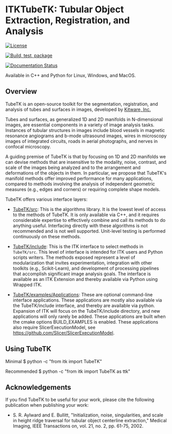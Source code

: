 ITKTubeTK: Tubular Object Extraction, Registration, and Analysis
================================================================

[![License](https://img.shields.io/badge/License-Apache%202.0-blue.svg)](https://github.com/InsightSoftwareConsortium/ITKTubeTK/blob/master/LICENSE)

[![Build, test, package](https://github.com/InsightSoftwareConsortium/ITKTubeTK/actions/workflows/build-test-package.yml/badge.svg)](https://github.com/InsightSoftwareConsortium/ITKTubeTK/actions/workflows/build-test-package.yml)

[![Documentation Status](https://readthedocs.org/projects/tubetk/badge/?version=latest)](https://tubetk.readthedocs.io/en/latest/?badge=latest)

Available in C++ and Python for Linux, Windows, and MacOS.

Overview
--------

TubeTK is an open-source toolkit for the segmentation, registration, and analysis of tubes and surfaces in images, developed by [Kitware, Inc.](http://www.kitware.com)

Tubes and surfaces, as generalized 1D and 2D manifolds in N-dimensional images, are essential components in a variety of image analysis tasks. Instances of tubular structures in images include blood vessels in magnetic resonance angiograms and b-mode ultrasound images, wires in microscopy images of integrated circuits, roads in aerial photographs, and nerves in confocal microscopy.

A guiding premise of TubeTK is that by focusing on 1D and 2D manifolds we can devise methods that are insensitive to the modality, noise, contrast, and scale of the images being analyzed and to the arrangement and deformations of the objects in them. In particular, we propose that TubeTK's manifold methods offer improved performance for many applications, compared to methods involving the analysis of independent geometric measures (e.g., edges and corners) or requiring complete shape models.

TubeTK offers various interface layers:

* [TubeTK/src](src): This is the algorithms library.   It is the lowest level of access to the methods of TubeTK.  It is only available via C++, and it requires considerable expertise to effectively combine and call its methods to do anything useful.   Interfacing directly with these algorithms is not recommended and is not well supported. Unit-level testing is performed continuously on these methods.

* [TubeTK/include](include): This is the ITK interface to select methods in `TubeTK/src`.  This level of interface is intended for ITK users and Python scripts writers.  The methods exposed represent a level of modularization that invites experimentation, integration with other toolkits (e.g., Scikit-Learn), and development of processing pipelines that accomplish significant image analysis goals.  The interface is available as an ITK Extension and thereby available via Python using Wrapped ITK.

* [TubeTK/examples/Applications](examples/Applications): These are optional command-line interface applications.  These applications are mostly also available via the TubeTK/include interface, and thereby are available via python.  Expansion of ITK will focus on the TubeTK/include directory, and new applications will only rarely be added.  These applications are built when the cmake options BUILD_EXAMPLES is enabled.  These applications also require SlicerExecutionModel, see https://github.com/Slicer/SlicerExecutionModel.   

Using TubeTK
------------

Minimal
    $ python -c "from itk import TubeTK"

Recommended
    $ python -c "from itk import TubeTK as ttk"


Acknowledgements
----------------

If you find TubeTK to be useful for your work, please cite the following publication when publishing your work:
* S. R. Aylward and E. Bullitt, "Initialization, noise, singularities, and scale in height ridge traversal for tubular object centerline extraction," Medical Imaging, IEEE Transactions on, vol. 21, no. 2, pp. 61-75, 2002.

